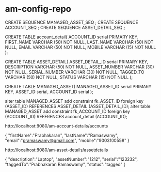 # am-config-repo
CREATE SEQUENCE MANAGED_ASSET_SEQ ;
CREATE SEQUENCE ACCOUNT_SEQ ;
CREATE SEQUENCE ASSET_DETAIL_SEQ ;


CREATE TABLE account_detail(
   ACCOUNT_ID serial PRIMARY KEY,
   FIRST_NAME VARCHAR (50) NOT NULL,
   LAST_NAME VARCHAR (50) NOT NULL,
   EMAIL VARCHAR (50) NOT NULL,
   MOBILE VARCHAR (15) NOT NULL
);

CREATE TABLE ASSET_DETAIL(
   ASSET_DETAIL_ID serial PRIMARY KEY,
   DESCRIPTION VARCHAR (50) NOT NULL,
   ASSET_NUMBER VARCHAR (30) NOT NULL,
   SERIAL_NUMBER VARCHAR (30) NOT NULL,
   TAGGED_TO VARCHAR (50) NOT NULL,
   STATUS VARCHAR (15) NOT NULL
);


CREATE TABLE MANAGED_ASSET(
   MANAGED_ASSET_ID serial PRIMARY KEY,
   ASSET_ID serial,
   ACCOUNT_ID serial
);

alter table MANAGED_ASSET  add constraint fk_ASSET_ID foreign key (ASSET_ID) REFERENCES ASSET_DETAIL (ASSET_DETAIL_ID);
alter table MANAGED_ASSET  add constraint fk_ACCOUNT_ID foreign key (ACCOUNT_ID) REFERENCES account_detail (ACCOUNT_ID);

http://localhost:8080/am-account-details/accounts

{
	"firstName":"Prabhakaran",
	"lastName":"Ramaswamy",
	"email":"pramaswamy@gmail.com",
	"mobile":"9003100558"
}


http://localhost:8080/am-asset-details/assetdetails

{
	"description":"Laptop",
	"assetNumber":"1212",
	"serial":"123232",
	"taggedTo":"Prabhakaran Ramaswamy",
	"status":"tagged"
}